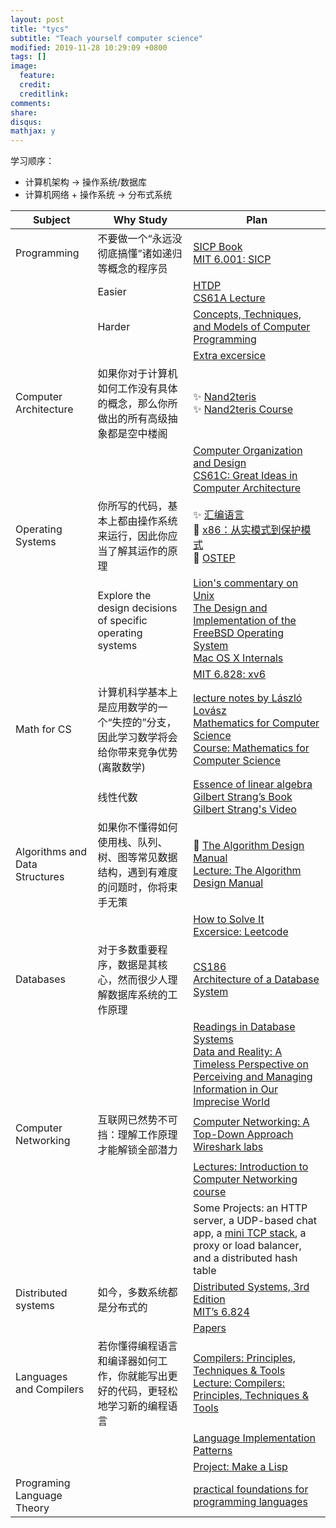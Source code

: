 ```yaml
---
layout: post
title: "tycs"
subtitle: "Teach yourself computer science"
modified: 2019-11-28 10:29:09 +0800
tags: []
image:
  feature: 
  credit: 
  creditlink: 
comments: 
share: 
disqus: 
mathjax: y
---
```




学习顺序：

- 计算机架构 -> 操作系统/数据库
- 计算机网络 + 操作系统 -> 分布式系统

| **Subject**                    | **Why Study**                                                | **Plan**                                                     |
| ------------------------------ | ------------------------------------------------------------ | ------------------------------------------------------------ |
| Programming                    | 不要做一个“永远没彻底搞懂”诸如递归等概念的程序员             | [SICP Book](https://mitpress.mit.edu/sites/default/files/sicp/full-text/book/book.html)<br />[MIT 6.001: SICP](https://ocw.mit.edu/courses/electrical-engineering-and-computer-science/6-001-structure-and-interpretation-of-computer-programs-spring-2005/video-lectures/) |
|                                | Easier                                                       | [HTDP](http://www.htdp.org/)<br />[CS61A Lecture](https://archive.org/details/ucberkeley-webcast-PL3E89002AA9B9879E?sort=titleSorter) |
|                                | Harder                                                       | [Concepts, Techniques, and Models of Computer Programming](https://book.douban.com/subject/1782316/) |
|                                |                                                              | [Extra excersice](http://exercism.io/)                       |
| Computer Architecture          | 如果你对于计算机如何工作没有具体的概念，那么你所做出的所有高级抽象都是空中楼阁 | ✨ [Nand2teris](http://www.nand2tetris.org/)<br />✨ [Nand2teris Course](https://www.coursera.org/learn/build-a-computer) |
|                                |                                                              | [Computer Organization and Design](https://smile.amazon.com/Computer-Organization-Design-Fifth-Architecture/dp/0124077269)<br />[CS61C: Great Ideas in Computer Architecture](http://inst.eecs.berkeley.edu/~cs61c/sp15/) |
| Operating Systems              | 你所写的代码，基本上都由操作系统来运行，因此你应当了解其运作的原理 | ✨ [汇编语言](https://book.douban.com/subject/3037562/)<br />👾 [x86：从实模式到保护模式](https://book.douban.com/subject/20492528/)<br />👾 [OSTEP](http://pages.cs.wisc.edu/~remzi/OSTEP/) |
|                                | Explore the design decisions of specific operating systems   | [Lion's commentary on Unix](https://www.amazon.com/Lions-Commentary-Unix-John/dp/1573980137/)<br />[The Design and Implementation of the FreeBSD Operating System](https://www.amazon.com/Design-Implementation-FreeBSD-Operating-System/dp/0321968972/)<br />[Mac OS X Internals](https://www.amazon.com/Mac-OS-Internals-Systems-Approach/dp/0321278542/) |
|                                |                                                              | [MIT 6.828: xv6](https://pdos.csail.mit.edu/6.828/2016/xv6.html) |
| Math for CS                    | 计算机科学基本上是应用数学的一个“失控的”分支，因此学习数学将会给你带来竞争优势(离散数学) | [lecture notes by László Lovász](http://www.cs.elte.hu/~lovasz/dmbook.ps)<br />[Mathematics for Computer Science](https://book.douban.com/subject/33396340/) <br />[Course: Mathematics for Computer Science](https://ocw.mit.edu/courses/electrical-engineering-and-computer-science/6-042j-mathematics-for-computer-science-fall-2010/video-lectures/) |
|                                | 线性代数                                                     | [Essence of linear algebra](https://www.youtube.com/playlist?list=PLZHQObOWTQDPD3MizzM2xVFitgF8hE_ab)<br />[Gilbert Strang’s Book](https://book.douban.com/subject/34820335/)<br />[Gilbert Strang's Video](https://ocw.mit.edu/courses/mathematics/18-06-linear-algebra-spring-2010/video-lectures/) |
| Algorithms and Data Structures | 如果你不懂得如何使用栈、队列、树、图等常见数据结构，遇到有难度的问题时，你将束手无策 | 👾 [The Algorithm Design Manual](https://smile.amazon.com/Algorithm-Design-Manual-Steven-Skiena/dp/1848000693/)<br />[Lecture: The Algorithm Design Manual](https://www.youtube.com/watch?v=A2bFN3MyNDA&list=PLOtl7M3yp-DX32N0fVIyvn7ipWKNGmwpp) |
|                                |                                                              | [How to Solve It](https://book.douban.com/subject/2124114/)<br />[Excersice: Leetcode](https://leetcode.com/) |
| Databases                      | 对于多数重要程序，数据是其核心，然而很少人理解数据库系统的工作原理 | [CS186](https://archive.org/details/UCBerkeley_Course_Computer_Science_186)<br />[Architecture of a Database System](http://db.cs.berkeley.edu/papers/fntdb07-architecture.pdf) |
|                                |                                                              | [Readings in Database Systems](https://book.douban.com/subject/2256069/)<br />[Data and Reality: A Timeless Perspective on Perceiving and Managing Information in Our Imprecise World](https://book.douban.com/subject/17915870/) |
| Computer Networking            | 互联网已然势不可挡：理解工作原理才能解锁全部潜力             | [Computer Networking: A Top-Down Approach](https://smile.amazon.com/Computer-Networking-Top-Down-Approach-7th/dp/0133594149/)<br />[Wireshark labs](http://www-net.cs.umass.edu/wireshark-labs/) |
|                                |                                                              | [Lectures: Introduction to Computer Networking course](https://lagunita.stanford.edu/courses/Engineering/Networking-SP/SelfPaced/about) |
|                                |                                                              | Some Projects: an HTTP server, a UDP-based chat app, a [mini TCP stack](http://jvns.ca/blog/2014/08/12/what-happens-if-you-write-a-tcp-stack-in-python/), a proxy or load balancer, and a distributed hash table |
| Distributed systems            | 如今，多数系统都是分布式的                                   | [Distributed Systems, 3rd Edition](https://www.distributed-systems.net/index.php/books/distributed-systems-3rd-edition-2017/)<br />[MIT’s 6.824](https://www.youtube.com/watch?v=hBWfjkGKRas&list=PLkcQbKbegkMqiWf7nF8apfMRL4P4sw8UL) |
|                                |                                                              | [Papers](http://dsrg.pdos.csail.mit.edu/papers/)             |
| Languages and Compilers        | 若你懂得编程语言和编译器如何工作，你就能写出更好的代码，更轻松地学习新的编程语言 | [Compilers: Principles, Techniques & Tools](https://smile.amazon.com/Compilers-Principles-Techniques-Tools-2nd/dp/0321486811)<br />[Lecture: Compilers: Principles, Techniques & Tools](https://lagunita.stanford.edu/courses/Engineering/Compilers/Fall2014/about) |
|                                |                                                              | [Language Implementation Patterns](https://smile.amazon.com/Language-Implementation-Patterns-Domain-Specific-Programming/dp/193435645X/) |
|                                |                                                              | [Project: Make a Lisp](https://github.com/kanaka/mal)        |
| Programing Language Theory     |                                                              | [practical foundations for programming languages](https://www.cs.cmu.edu/~rwh/pfpl/2nded.pdf) |

